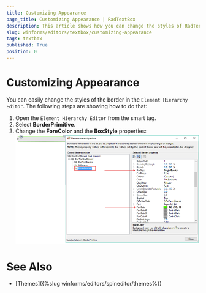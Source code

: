 ```yaml
---
title: Customizing Appearance
page_title: Customizing Appearance | RadTextBox
description: This article shows how you can change the styles of RadTextBox at design time.
slug: winforms/editors/textbox/customizing-appearance
tags: textbox
published: True
position: 0
---
```


# Customizing Appearance

You can easily change the styles of the border in the `Element Hierarchy Editor`. The following steps are showing how to do that:

1. Open the `Element Hierarchy Editor` from the smart tag.
2. Select __BorderPrimitive__. 
3. Change the __ForeColor__ and the __BoxStyle__ properties:
    ![editors-radtextbox-customizing appearance 001](images/radtextbox-customizing-appearance001.png)


# See Also

* [Themes]({%slug winforms/editors/spineditor/themes%})